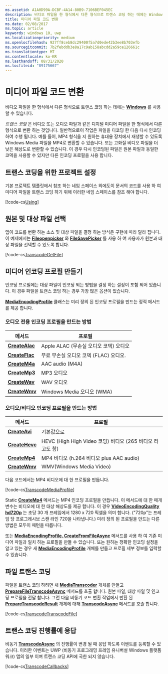 ```yaml
---
ms.assetid: A1A0D99A-DCBF-4A14-80B9-7106BEF045EC
description: 비디오 파일을 한 형식에서 다른 형식으로 트랜스 코딩 하는 데에는 Windows를 사용할 수 있습니다.
title: 미디어 파일 코드 변환
ms.date: 02/08/2017
ms.topic: article
keywords: windows 10, uwp
ms.localizationpriority: medium
ms.openlocfilehash: 927ff8ceb8dc29400f5a7d0ede42b3ee8b703efb
ms.sourcegitcommit: 7b2febddb3e8a17c9ab158abcdd2a59ce126661c
ms.translationtype: MT
ms.contentlocale: ko-KR
ms.lasthandoff: 08/31/2020
ms.locfileid: "89175667"
---
```

# <a name="transcode-media-files"></a>미디어 파일 코드 변환



비디오 파일을 한 형식에서 다른 형식으로 트랜스 코딩 하는 데에는 [**Windows**](/uwp/api/Windows.Media.Transcoding) 를 사용할 수 있습니다.

*트랜스 코딩* 은 비디오 또는 오디오 파일과 같은 디지털 미디어 파일을 한 형식에서 다른 형식으로 변환 하는 것입니다. 일반적으로이 작업은 파일을 디코딩 한 다음 다시 인코딩하여 수행 됩니다. 예를 들어, MP4 형식을 지 원하는 휴대용 장치에서 재생할 수 있도록 Windows Media 파일을 MP4로 변환할 수 있습니다. 또는 고화질 비디오 파일을 더 낮은 해상도로 변환할 수 있습니다. 이 경우 다시 인코딩된 파일은 원본 파일과 동일한 코덱을 사용할 수 있지만 다른 인코딩 프로필을 사용 합니다.

## <a name="set-up-your-project-for-transcoding"></a>트랜스 코딩을 위한 프로젝트 설정

기본 프로젝트 템플릿에서 참조 하는 네임 스페이스 외에도이 문서의 코드를 사용 하 여 미디어 파일을 트랜스 코딩 하기 위해 이러한 네임 스페이스를 참조 해야 합니다.

[!code-cs[Using](./code/TranscodeWin10/cs/MainPage.xaml.cs#SnippetUsing)]

## <a name="select-source-and-destination-files"></a>원본 및 대상 파일 선택

앱이 코드를 변환 하는 소스 및 대상 파일을 결정 하는 방식은 구현에 따라 달라 집니다. 이 예제에서는 [**Fileopenpicker**](/uwp/api/Windows.Storage.Pickers.FileOpenPicker) 와 [**FileSavePicker**](/uwp/api/Windows.Storage.Pickers.FileSavePicker) 를 사용 하 여 사용자가 원본과 대상 파일을 선택할 수 있도록 합니다.

[!code-cs[TranscodeGetFile](./code/TranscodeWin10/cs/MainPage.xaml.cs#SnippetTranscodeGetFile)]

## <a name="create-a-media-encoding-profile"></a>미디어 인코딩 프로필 만들기

인코딩 프로필에는 대상 파일이 인코딩 되는 방법을 결정 하는 설정이 포함 되어 있습니다. 이 경우 파일을 트랜스 코딩 하는 경우 가장 많은 옵션이 있습니다.

[**MediaEncodingProfile**](/uwp/api/Windows.Media.MediaProperties.MediaEncodingProfile) 클래스는 미리 정의 된 인코딩 프로필을 만드는 정적 메서드를 제공 합니다.

### <a name="methods-for-creating-audio-only-encoding-profiles"></a>오디오 전용 인코딩 프로필을 만드는 방법

메서드  |프로필  |
---------|---------|
[**CreateAlac**](/uwp/api/windows.media.mediaproperties.mediaencodingprofile.createalac)     |Apple ALAC (무손실 오디오 코덱) 오디오         |
[**CreateFlac**](/uwp/api/windows.media.mediaproperties.mediaencodingprofile.createflac)     |무료 무손실 오디오 코덱 (FLAC) 오디오.         |
[**CreateM4a**](/uwp/api/windows.media.mediaproperties.mediaencodingprofile.createm4a)     |AAC audio (M4A)         |
[**CreateMp3**](/uwp/api/windows.media.mediaproperties.mediaencodingprofile.createmp3)     |MP3 오디오         |
[**CreateWav**](/uwp/api/windows.media.mediaproperties.mediaencodingprofile.createwav)     |WAV 오디오         |
[**CreateWmv**](/uwp/api/windows.media.mediaproperties.mediaencodingprofile.createwmv)     |Windows Media 오디오 (WMA)         |

### <a name="methods-for-creating-audio--video-encoding-profiles"></a>오디오/비디오 인코딩 프로필을 만드는 방법

메서드  |프로필  |
---------|---------|
[**CreateAvi**](/uwp/api/windows.media.mediaproperties.mediaencodingprofile.createavi) |기본값으로 |
[**CreateHevc**](/uwp/api/windows.media.mediaproperties.mediaencodingprofile.createhevc) |HEVC (High High Video 코딩) 비디오 (265 비디오 라고도 함) |
[**CreateMp4**](/uwp/api/windows.media.mediaproperties.mediaencodingprofile.createmp4) |MP4 비디오 (h.264 비디오 plus AAC audio) |
[**CreateWmv**](/uwp/api/windows.media.mediaproperties.mediaencodingprofile.createwmv) |WMV(Windows Media Video) |


다음 코드에서는 MP4 비디오에 대 한 프로필을 만듭니다.

[!code-cs[TranscodeMediaProfile](./code/TranscodeWin10/cs/MainPage.xaml.cs#SnippetTranscodeMediaProfile)]

Static [**CreateMp4**](/uwp/api/windows.media.mediaproperties.mediaencodingprofile.createmp4) 메서드는 MP4 인코딩 프로필을 만듭니다. 이 메서드에 대 한 매개 변수는 비디오에 대 한 대상 해상도를 제공 합니다. 이 경우 [**VideoEncodingQuality hd720p**](/uwp/api/Windows.Media.MediaProperties.VideoEncodingQuality) 는 초당 30 개 프레임에서 1280 x 720 픽셀을 의미 합니다. ("720p"는 프레임 당 프로그레시브 스캔 라인 720을 나타냅니다.) 미리 정의 된 프로필을 만드는 다른 방법은 모두이 패턴을 따릅니다.

또는 [**MediaEncodingProfile. CreateFromFileAsync**](/uwp/api/windows.media.mediaproperties.mediaencodingprofile.createfromfileasync) 메서드를 사용 하 여 기존 미디어 파일과 일치 하는 프로필을 만들 수 있습니다. 또는 원하는 정확한 인코딩 설정을 알고 있는 경우 새 [**MediaEncodingProfile**](/uwp/api/Windows.Media.MediaProperties.MediaEncodingProfile) 개체를 만들고 프로필 세부 정보를 입력할 수 있습니다.

## <a name="transcode-the-file"></a>파일 트랜스 코딩

파일을 트랜스 코딩 하려면 새 [**MediaTranscoder**](/uwp/api/Windows.Media.Transcoding.MediaTranscoder) 개체를 만들고 [**PrepareFileTranscodeAsync**](/uwp/api/windows.media.transcoding.mediatranscoder.preparefiletranscodeasync) 메서드를 호출 합니다. 원본 파일, 대상 파일 및 인코딩 프로필을 전달 합니다. 그런 다음 비동기 코드 변환 작업에서 반환 된 [**PrepareTranscodeResult**](/uwp/api/Windows.Media.Transcoding.PrepareTranscodeResult) 개체에 대해 [**TranscodeAsync**](/uwp/api/windows.media.transcoding.preparetranscoderesult.transcodeasync) 메서드를 호출 합니다.

[!code-cs[TranscodeTranscodeFile](./code/TranscodeWin10/cs/MainPage.xaml.cs#SnippetTranscodeTranscodeFile)]

## <a name="respond-to-transcoding-progress"></a>트랜스 코딩 진행률에 응답

비동기 [**TranscodeAsync**](/uwp/api/windows.media.transcoding.preparetranscoderesult.transcodeasync) 의 진행률이 변경 될 때 응답 하도록 이벤트를 등록할 수 있습니다. 이러한 이벤트는 UWP (비동기 프로그래밍 프레임 유니버설 Windows 플랫폼 워크) 앱의 일부 이며 트랜스 코딩 API에 국한 되지 않습니다.

[!code-cs[TranscodeCallbacks](./code/TranscodeWin10/cs/MainPage.xaml.cs#SnippetTranscodeCallbacks)]